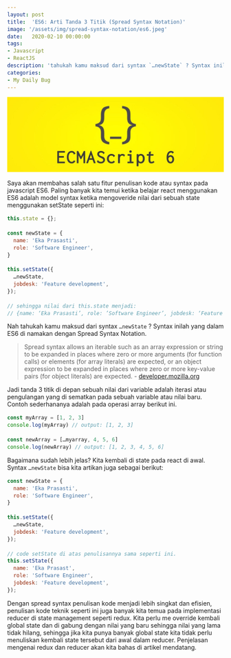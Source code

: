 ```yaml
---
layout: post
title:  'ES6: Arti Tanda 3 Titik (Spread Syntax Notation)'
image: '/assets/img/spread-syntax-notation/es6.jpeg'
date:   2020-02-10 00:00:00
tags:
- Javascript
- ReactJS
description: 'tahukah kamu maksud dari syntax `…newState` ? Syntax inilah yang dalam ES6 di namakan dengan Spread Syntax Notation.'
categories:
- My Daily Bug
---
```


![es6](/assets/img/spread-syntax-notation/es6.jpeg)

Saya akan membahas salah satu fitur penulisan kode atau syntax pada javascript ES6. Paling banyak kita temui ketika belajar react menggunakan ES6 adalah model syntax ketika mengoveride nilai dari sebuah state menggunakan setState seperti ini:

```javascript
this.state = {};

const newState = {
  name: 'Eka Prasasti',
  role: 'Software Engineer',
}

this.setState({
  …newState,
  jobdesk: 'Feature development',
});

// sehingga nilai dari this.state menjadi:
// {name: ‘Eka Prasasti’, role: ’Software Engineer’, jobdesk: ‘Feature development`}
```

Nah tahukah kamu maksud dari syntax `…newState` ? Syntax inilah yang dalam ES6 di namakan dengan Spread Syntax Notation.

> Spread syntax allows an iterable such as an array expression or string to be expanded in places where zero or more arguments (for function calls) or elements (for array literals) are expected, or an object expression to be expanded in places where zero or more key-value pairs (for object literals) are expected. - [developer.mozilla.org](https://developer.mozilla.org/en-US/docs/Web/JavaScript/Reference/Operators/Spread_syntax)

Jadi tanda 3 titik di depan sebuah nilai dari variable adalah iterasi atau pengulangan yang di sematkan pada sebuah variable atau nilai baru. Contoh sederhananya adalah pada operasi array berikut ini.

```javascript
const myArray = [1, 2, 3]
console.log(myArray) // output: [1, 2, 3]

const newArray = […myarray, 4, 5, 6]
console.log(newArray) // output: [1, 2, 3, 4, 5, 6]
```

Bagaimana sudah lebih jelas? Kita kembali di state pada react di awal. Syntax `…newState` bisa kita artikan juga sebagai berikut:

```javascript
const newState = {
  name: 'Eka Prasasti',
  role: 'Software Engineer',
}

this.setState({
  …newState,
  jobdesk: 'Feature development',
});

// code setState di atas penulisannya sama seperti ini.
this.setState({
  name: 'Eka Prasast',
  role: 'Software Engineer',
  jobdesk: 'Feature development',
});
```

Dengan spread syntax penulisan kode menjadi lebih singkat dan efisien, penulisan kode teknik seperti ini juga banyak kita temua pada implementasi reducer di state management seperti redux. Kita perlu me override kembali global state dan di gabung dengan nilai yang baru sehingga nilai yang lama tidak hilang, sehingga jika kita punya banyak global state kita tidak perlu menuliskan kembali state tersebut dari awal dalam reducer. Penjelasan mengenai redux dan reducer akan kita bahas di artikel mendatang. 